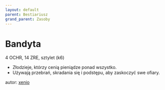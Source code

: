 ```yaml
---
layout: default
parent: Bestiariusz
grand_parent: Zasoby
---
```


# Bandyta

4 OCHR, 14 ZRE, sztylet (k6)

- Złodzieje, którzy cenią pieniądze ponad wszystko.  
- Używają przebrań, skradania się i podstępu, aby zaskoczyć swe ofiary.  

autor: [xenio](https://xenioinabottle.blogspot.com)
